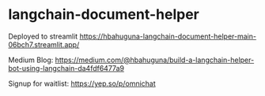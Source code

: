 # langchain-document-helper
Deployed to streamlit https://hbahuguna-langchain-document-helper-main-06bch7.streamlit.app/

Medium Blog: https://medium.com/@hbahuguna/build-a-langchain-helper-bot-using-langchain-da4fdf6477a9

Signup for waitlist: https://yep.so/p/omnichat
